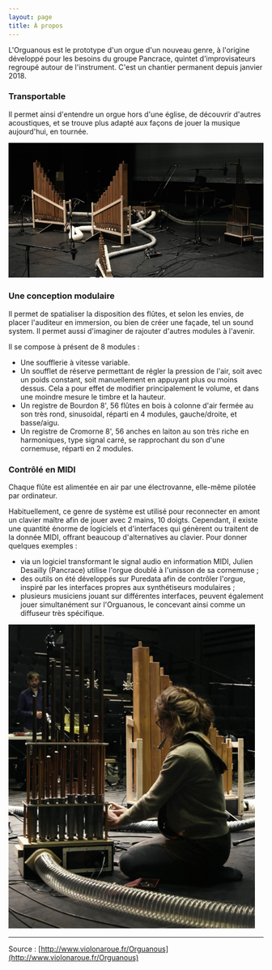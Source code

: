 ```yaml
---
layout: page
title: À propos
---
```


L'Orguanous est le prototype d'un orgue d'un nouveau genre, à l'origine développé pour les besoins du groupe Pancrace, quintet d'improvisateurs regroupé autour de l'instrument. C'est un chantier permanent depuis janvier 2018.

###  Transportable

Il permet ainsi d'entendre un orgue hors d'une église, de découvrir d'autres acoustiques, et se trouve plus adapté aux façons de jouer la musique aujourd'hui, en tournée.

![](https://github.com/arpfic/arpfic.github.io/raw/master/img/47.jpg)

###  Une conception modulaire

Il permet de spatialiser la disposition des flûtes, et selon les envies, de placer l'auditeur en immersion, ou bien de créer une façade, tel un sound system. Il permet aussi d'imaginer de rajouter d'autres modules à l'avenir.

Il se compose à présent de 8 modules :

* Une soufflerie à vitesse variable.
* Un soufflet de réserve permettant de régler la pression de l'air, soit avec un poids constant, soit manuellement en appuyant plus ou moins dessus. Cela a pour effet de modifier principalement le volume, et dans une moindre mesure le timbre et la hauteur.
* Un registre de Bourdon 8', 56 flûtes en bois à colonne d'air fermée au son très rond, sinusoidal, réparti en 4 modules, gauche/droite, et basse/aigu.
* Un registre de Cromorne 8', 56 anches en laiton au son très riche en harmoniques, type signal carré, se rapprochant du son d'une cornemuse, réparti en 2 modules.

### Contrôlé en MIDI

Chaque flûte est alimentée en air par une électrovanne, elle-même pilotée par ordinateur. 

Habituellement, ce genre de système est utilisé pour reconnecter en amont un clavier maître afin de jouer avec 2 mains, 10 doigts. Cependant, il existe une quantité énorme de logiciels et d'interfaces qui génèrent ou traitent de la donnée MIDI, offrant beaucoup d'alternatives au clavier. Pour donner quelques exemples :

* via un logiciel transformant le signal audio en information MIDI, Julien Desailly (Pancrace) utilise l'orgue doublé à l'unisson de sa cornemuse ;
* des outils on été développés sur Puredata afin de contrôler l'orgue, inspiré par les interfaces propres aux synthétiseurs modulaires ;
* plusieurs musiciens jouant sur différentes interfaces, peuvent également jouer simultanément sur l'Orguanous, le concevant ainsi comme un diffuseur très spécifique.

![](https://github.com/arpfic/arpfic.github.io/raw/master/img/48.jpg)

-----

Source : [http://www.violonaroue.fr/Orguanous](http://www.violonaroue.fr/Orguanous)

